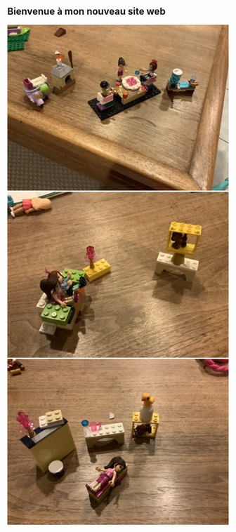 ## Bienvenue à mon nouveau site web

<img src="IMG_1969.jpeg" alt="hi" class="inline"/>

<img src="IMG_1975.jpeg" alt="hi" class="inline"/>

<img src="IMG_1979.jpeg" alt="hi" class="inline"/>
